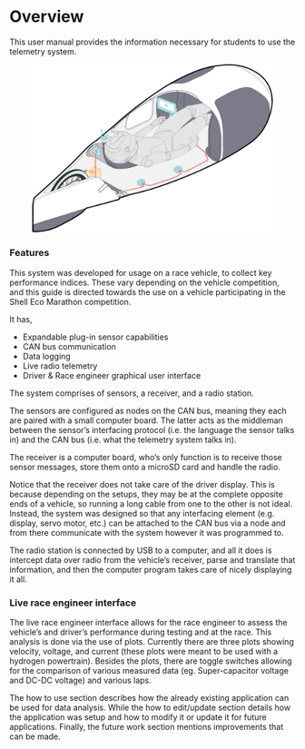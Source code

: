 # Overview

This user manual provides the information necessary for students to use the telemetry system.

<figure><img src=".gitbook/assets/Asset 1@4x (1).png" alt="" width="563"><figcaption></figcaption></figure>

### Features

This system was developed for usage on a race vehicle, to collect key performance indices. These vary depending on the vehicle competition, and this guide is directed towards the use on a vehicle participating in the Shell Eco Marathon competition.

It has,

* Expandable plug-in sensor capabilities
* CAN bus communication
* Data logging
* Live radio telemetry
* Driver & Race engineer graphical user interface

The system comprises of sensors, a receiver, and a radio station.

The sensors are configured as nodes on the CAN bus, meaning they each are paired with a small computer board. The latter acts as the middleman between the sensor’s interfacing protocol (i.e. the language the sensor talks in) and the CAN bus (i.e. what the telemetry system talks in).

The receiver is a computer board, who’s only function is to receive those sensor messages, store them onto a microSD card and handle the radio.

Notice that the receiver does not take care of the driver display. This is because depending on the setups, they may be at the complete opposite ends of a vehicle, so running a long cable from one to the other is not ideal. Instead, the system was designed so that any interfacing element (e.g. display, servo motor, etc.) can be attached to the CAN bus via a node and from there communicate with the system however it was programmed to.

The radio station is connected by USB to a computer, and all it does is intercept data over radio from the vehicle’s receiver, parse and translate that information, and then the computer program takes care of nicely displaying it all.

### Live race engineer interface

The live race engineer interface allows for the race engineer to assess the vehicle’s and driver’s performance during testing and at the race. This analysis is done via the use of plots. Currently there are three plots showing velocity, voltage, and current (these plots were meant to be used with a hydrogen powertrain). Besides the plots, there are toggle switches allowing for the comparison of various measured data (eg. Super-capacitor voltage and DC-DC voltage) and various laps.

The how to use section describes how the already existing application can be used for data analysis. While the how to edit/update section details how the application was setup and how to modify it or update it for future applications. Finally, the future work section mentions improvements that can be made.
